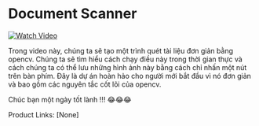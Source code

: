 # Document Scanner


[![Watch Video](https://github.com/murtazahassan/Document-Scanner/blob/master/Documnet%20Scanner.jpg)](https://youtu.be/ON_JubFRw8M)

Trong video này, chúng ta sẽ tạo một trình quét tài liệu đơn giản bằng opencv. Chúng ta sẽ tìm hiểu cách chạy điều này trong thời gian thực và cách chúng ta có thể lưu những hình ảnh này bằng cách chỉ nhấn một nút trên bàn phím. Đây là dự án hoàn hảo cho người mới bắt đầu vì nó đơn giản và bao gồm các nguyên tắc cốt lõi của opencv. 

Chúc bạn một ngày tốt lành !!! 😂😂😂

Product Links:
 [None]
